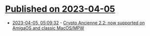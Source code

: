 # [Published on 2023-04-05](index.md)

* [2023-04-05, 05:09:32](https://lobste.rs/s/nar1bn/crypto_ancienne_2_2_now_supported_on) - [Crypto Ancienne 2.2: now supported on AmigaOS and classic MacOS/MPW](https://oldvcr.blogspot.com/2023/04/crypto-ancienne-22-now-supported-on.html)
